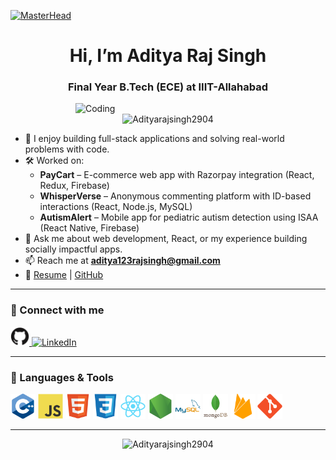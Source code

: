 [![MasterHead](https://developers.giphy.com/branch/master/static/api-512d36c09662682717108a38bbb5c57d.gif)](https://www.linkedin.com/in/aditya-raj-singh-1aa67a1b3/)

<h1 align="center">Hi, I’m Aditya Raj Singh</h1>
<h3 align="center">Final Year B.Tech (ECE) at IIIT-Allahabad</h3>

<img align="right" alt="Coding" width="400" src="https://cdn.dribbble.com/users/1708816/screenshots/15637256/media/f9826f0af8a49462f048262a8502035b.gif">

<p align="center">
  <img src="https://komarev.com/ghpvc/?username=Adityarajsingh2904&label=Profile%20views&color=0e75b6&style=flat" alt="Adityarajsingh2904" />
</p>

- 🌱 I enjoy building full-stack applications and solving real-world problems with code.  
- 🛠️ Worked on:
  - **PayCart** – E-commerce web app with Razorpay integration (React, Redux, Firebase)
  - **WhisperVerse** – Anonymous commenting platform with ID-based interactions (React, Node.js, MySQL)
  - **AutismAlert** – Mobile app for pediatric autism detection using ISAA (React Native, Firebase)
- 💬 Ask me about web development, React, or my experience building socially impactful apps.
- 📫 Reach me at **aditya123rajsingh@gmail.com**
- 📄 [Resume](https://github.com/Adityarajsingh2904) | [GitHub](https://github.com/Adityarajsingh2904)

---

### 🚀 Connect with me

<p align="left">
  <a href="https://github.com/Adityarajsingh2904" target="_blank">
    <img src="https://raw.githubusercontent.com/devicons/devicon/master/icons/github/github-original.svg" alt="GitHub" width="30" height="30" />
  </a>
  <a href="[https://www.linkedin.com/in/adityarajsingh2904/](https://www.linkedin.com/in/aditya-raj-singh-1aa67a1b3/)" target="_blank">
    <img src="https://raw.githubusercontent.com/rahuldkjain/github-profile-readme-generator/master/src/images/icons/Social/linked-in-alt.svg" alt="LinkedIn" width="30" height="30" />
  </a>
</p>

---

### 🧰 Languages & Tools

<p align="left">
  <img src="https://raw.githubusercontent.com/devicons/devicon/master/icons/cplusplus/cplusplus-original.svg" alt="C++" width="40" height="40"/>
  <img src="https://raw.githubusercontent.com/devicons/devicon/master/icons/javascript/javascript-original.svg" alt="JavaScript" width="40" height="40"/>
  <img src="https://raw.githubusercontent.com/devicons/devicon/master/icons/html5/html5-original.svg" alt="HTML5" width="40" height="40"/>
  <img src="https://raw.githubusercontent.com/devicons/devicon/master/icons/css3/css3-original.svg" alt="CSS3" width="40" height="40"/>
  <img src="https://raw.githubusercontent.com/devicons/devicon/master/icons/react/react-original.svg" alt="React" width="40" height="40"/>
  <img src="https://raw.githubusercontent.com/devicons/devicon/master/icons/nodejs/nodejs-original.svg" alt="Node.js" width="40" height="40"/>
  <img src="https://raw.githubusercontent.com/devicons/devicon/master/icons/mysql/mysql-original-wordmark.svg" alt="MySQL" width="40" height="40"/>
  <img src="https://raw.githubusercontent.com/devicons/devicon/master/icons/mongodb/mongodb-original-wordmark.svg" alt="MongoDB" width="40" height="40"/>
  <img src="https://raw.githubusercontent.com/devicons/devicon/master/icons/firebase/firebase-plain.svg" alt="Firebase" width="40" height="40"/>
  <img src="https://raw.githubusercontent.com/devicons/devicon/master/icons/git/git-original.svg" alt="Git" width="40" height="40"/>
</p>

---

<p align="center">
  <img src="https://github-readme-stats.vercel.app/api/top-langs?username=Adityarajsingh2904&show_icons=true&locale=en&layout=compact" alt="Adityarajsingh2904" />
</p>
